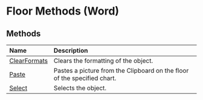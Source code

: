 
# Floor Methods (Word)

## Methods



|**Name**|**Description**|
|:-----|:-----|
|[ClearFormats](401aeace-51c9-0d39-0646-3f49c80d2d15.md)|Clears the formatting of the object.|
|[Paste](e6fff5fb-8b89-62c6-7a89-01c8f1eeebb1.md)|Pastes a picture from the Clipboard on the floor of the specified chart.|
|[Select](d36401f0-5525-846b-8749-7a4d4944bead.md)|Selects the object.|
